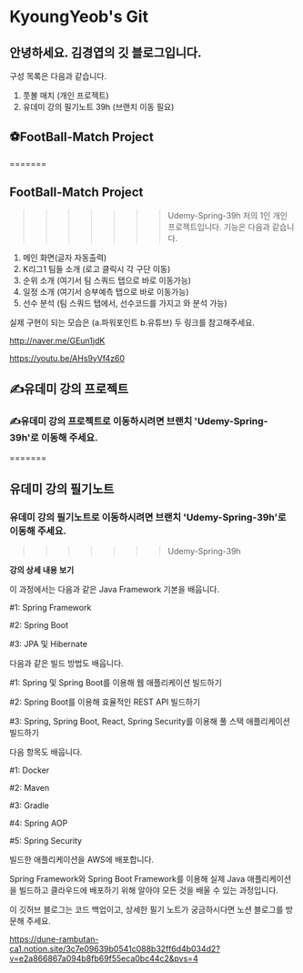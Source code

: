 # KyoungYeob's Git
## 안녕하세요. 김경엽의 깃 블로그입니다.
구성 목록은 다음과 같습니다.

1. 풋볼 매치 (개인 프로젝트)
2. 유데미 강의 필기노트 39h (브랜치 이동 필요)


## ⚽FootBall-Match Project 
=======
## FootBall-Match Project 
>>>>>>> Udemy-Spring-39h
저의 1인 개인 프로젝트입니다. 기능은 다음과 같습니다.

1. 메인 화면(글자 자동출력)
2. K리그1 팀들 소개 (로고 클릭시 각 구단 이동)
3. 순위 소개 (여기서 팀 스쿼드 탭으로 바로 이동가능)
4. 일정 소개 (여기서 승부예측 탭으로 바로 이동가능)
5. 선수 분석 (팀 스쿼드 탭에서, 선수코드를 가지고 와 분석 가능)

실제 구현이 되는 모습은 (a.파워포인트 b.유튜브) 두 링크를 참고해주세요.


http://naver.me/GEun1jdK 


https://youtu.be/AHs9yVf4z60


## ✍️유데미 강의 프로젝트
### ✍️유데미 강의 프로젝트로 이동하시려면 브랜치 'Udemy-Spring-39h'로 이동해 주세요.
=======
## 유데미 강의 필기노트
### 유데미 강의 필기노트로 이동하시려면 브랜치 'Udemy-Spring-39h'로 이동해 주세요.
>>>>>>> Udemy-Spring-39h


__강의 상세 내용 보기__


이 과정에서는 다음과 같은 Java Framework 기본을 배웁니다.

#1: Spring Framework

#2: Spring Boot

#3: JPA 및 Hibernate



다음과 같은 빌드 방법도 배웁니다.

#1: Spring 및 Spring Boot를 이용해 웹 애플리케이션 빌드하기

#2: Spring Boot를 이용해 효율적인 REST API 빌드하기

#3: Spring, Spring Boot, React, Spring Security를 이용해 풀 스택 애플리케이션 빌드하기



다음 항목도 배웁니다.

#1: Docker

#2: Maven

#3: Gradle

#4: Spring AOP

#5: Spring Security



빌드한 애플리케이션을 AWS에 배포합니다.



Spring Framework와 Spring Boot Framework를 이용해 실제 Java 애플리케이션을 빌드하고 클라우드에 배포하기 위해 알아야 모든 것을 배울 수 있는 과정입니다.  




이 깃허브 블로그는 코드 백업이고, 상세한 필기 노트가 궁금하시다면 노션 블로그를 방문해 주세요.


https://dune-rambutan-ca1.notion.site/3c7e09639b0541c088b32ff6d4b034d2?v=e2a866867a094b8fb69f55eca0bc44c2&pvs=4

